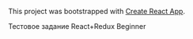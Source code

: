 This project was bootstrapped with [Create React App](https://github.com/facebook/create-react-app).

Тестовое задание React+Redux Beginner

